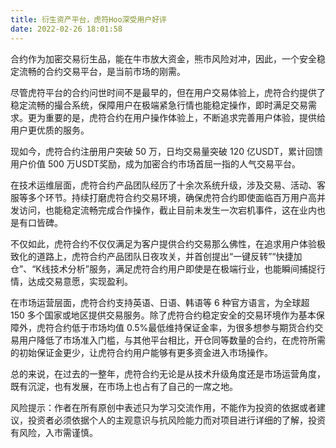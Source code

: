 ```yaml
---
title: 衍生资产平台，虎符Hoo深受用户好评
date: 2022-02-26 18:01:58
---
```

合约作为加密交易衍生品，能在牛市放大资金，熊市风险对冲，因此，一个安全稳定流畅的合约交易平台，是当前市场的刚需。

尽管虎符平台的合约问世时间不是最早的，但在用户交易体验上，虎符合约提供了稳定流畅的撮合系统，保障用户在极端紧急行情也能稳定操作，即时满足交易需求。更为重要的是，虎符合约在用户操作体验上，不断追求完善用户体验，提供给用户更优质的服务。

现如今，虎符合约注册用户突破 50 万，日均交易量突破 120 亿USDT，累计回馈用户价值 500 万USDT奖励，成为加密合约市场首屈一指的人气交易平台。

在技术运维层面，虎符合约产品团队经历了十余次系统升级，涉及交易、活动、客服等多个环节。持续打磨虎符合约交易环境，确保虎符合约即使面临百万用户高并发访问，也能稳定流畅完成合作操作，截止目前未发生一次宕机事件，这在业内也是有口皆碑。

不仅如此，虎符合约不仅仅满足为客户提供合约交易那么佛性，在追求用户体验极致化的道路上，虎符合约产品团队日夜攻关，并首创提出“一键反转”“快捷加仓”、“K线技术分析”服务，满足虎符合约用户即使是在极端行业，也能瞬间捕捉行情，达成交易意愿，实现盈利。

在市场运营层面，虎符合约支持英语、日语、韩语等 6 种官方语言，为全球超 150 多个国家或地区提供交易服务。除了虎符合约稳定安全的交易环境作为基本保障外，虎符合约低于市场均值 0.5%最低维持保证金率，为很多想参与期货合约交易用户降低了市场准入门槛，与其他平台相比，开仓同等数量的合约，在虎符所需的初始保证金更少，让虎符合约用户能够有更多资金进入市场操作。

总的来说，在过去的一整年，虎符合约无论是从技术升级角度还是市场运营角度，既有沉淀，也有发展，在市场上也占有了自己的一席之地。

风险提示：作者在所有原创中表述只为学习交流作用，不能作为投资的依据或者建议，投资者必须依据个人的主观意识与抗风险能力而对项目进行详细的了解，投资有风险，入市需谨慎。